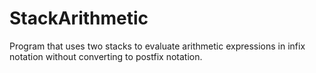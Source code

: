 # StackArithmetic
Program that uses two stacks to evaluate arithmetic expressions in infix notation without converting to postfix notation.  
